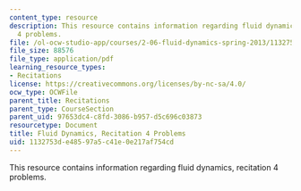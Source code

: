 ```yaml
---
content_type: resource
description: This resource contains information regarding fluid dynamics, recitation
  4 problems.
file: /ol-ocw-studio-app/courses/2-06-fluid-dynamics-spring-2013/1132753de48597a5c41e0e217af754cd_MIT2_06S14_rec4prob.pdf
file_size: 88576
file_type: application/pdf
learning_resource_types:
- Recitations
license: https://creativecommons.org/licenses/by-nc-sa/4.0/
ocw_type: OCWFile
parent_title: Recitations
parent_type: CourseSection
parent_uid: 97653dc4-c8fd-3086-b957-d5c696c03873
resourcetype: Document
title: Fluid Dynamics, Recitation 4 Problems
uid: 1132753d-e485-97a5-c41e-0e217af754cd
---
```

This resource contains information regarding fluid dynamics, recitation 4 problems.